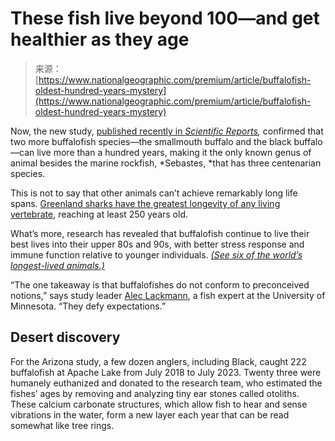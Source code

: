 <!--yml
category: 未分类
date: 2024-05-27 14:59:30
-->

# These fish live beyond 100—and get healthier as they age

> 来源：[https://www.nationalgeographic.com/premium/article/buffalofish-oldest-hundred-years-mystery](https://www.nationalgeographic.com/premium/article/buffalofish-oldest-hundred-years-mystery)

Now, the new study, [published recently in *Scientific Reports*](https://www.nature.com/articles/s41598-023-44328-8)*,* confirmed that two more buffalofish species—the smallmouth buffalo and the black buffalo—can live more than a hundred years, making it the only known genus of animal besides the marine rockfish, *Sebastes, *that has three centenarian species.

This is not to say that other animals can’t achieve remarkably long life spans. [Greenland sharks have the greatest longevity of any living vertebrate](https://www.nationalgeographic.com/animals/article/greenland-sharks-animals-science-age), reaching at least 250 years old.

What’s more, research has revealed that buffalofish continue to live their best lives into their upper 80s and 90s, with better stress response and immune function relative to younger individuals. [*(See six of the world’s longest-lived animals.)*](https://www.nationalgeographic.com/animals/article/flamingo-albatross-longevity-clam)

“The one takeaway is that buffalofishes do not conform to preconceived notions,” says study leader [Alec Lackmann](https://scse.d.umn.edu/faculty-staff/alec-lackmann), a fish expert at the University of Minnesota. “They defy expectations.”

## Desert discovery

For the Arizona study, a few dozen anglers, including Black, caught 222 buffalofish at Apache Lake from July 2018 to July 2023\. Twenty three were humanely euthanized and donated to the research team, who estimated the fishes’ ages by removing and analyzing tiny ear stones called otoliths. These calcium carbonate structures, which allow fish to hear and sense vibrations in the water, form a new layer each year that can be read somewhat like tree rings.